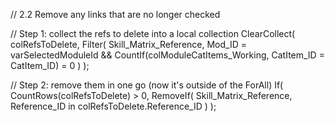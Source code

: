 // 2.2 Remove any links that are no longer checked

// Step 1: collect the refs to delete into a local collection
ClearCollect(
    colRefsToDelete,
    Filter(
        Skill_Matrix_Reference,
        Mod_ID = varSelectedModuleId &&
        CountIf(colModuleCatItems_Working, CatItem_ID = CatItem_ID) = 0
    )
);

// Step 2: remove them in one go (now it's outside of the ForAll)
If(
    CountRows(colRefsToDelete) > 0,
    RemoveIf(
        Skill_Matrix_Reference,
        Reference_ID in colRefsToDelete.Reference_ID
    )
);
